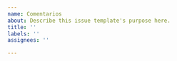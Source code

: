 ```yaml
---
name: Comentarios
about: Describe this issue template's purpose here.
title: ''
labels: ''
assignees: ''

---
```



